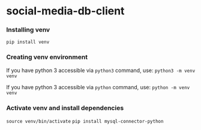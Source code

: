 # social-media-db-client

### Installing venv
`pip install venv`

### Creating venv environment

If you have python 3 accessible via `python3` command, use:
`python3 -m venv venv`

If you have python 3 accessible via `python` command, use:
`python -m venv venv`

### Activate venv and install dependencies

`source venv/bin/activate`
`pip install mysql-connector-python`
